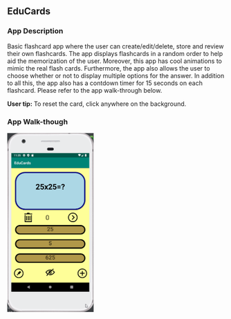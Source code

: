 ## EduCards

### App Description
Basic flashcard app where the user can create/edit/delete, store and review their own flashcards. The app displays flashcards in a random order to help aid the memorization of the user. Moreover, this app has cool animations to mimic the real flash cards. Furthermore, the app also allows the user to choose whether or not to display multiple options for the answer. In addition to all this, the app also has a contdown timer for 15 seconds on each flashcard. Please refer to the app walk-through below.  

<b>User tip:</b> To reset the card, click anywhere on the background.

### App Walk-though
<img src="https://github.com/kchekuri26/EduCards-0.5/blob/master/Demo.gif" width=200><br>
